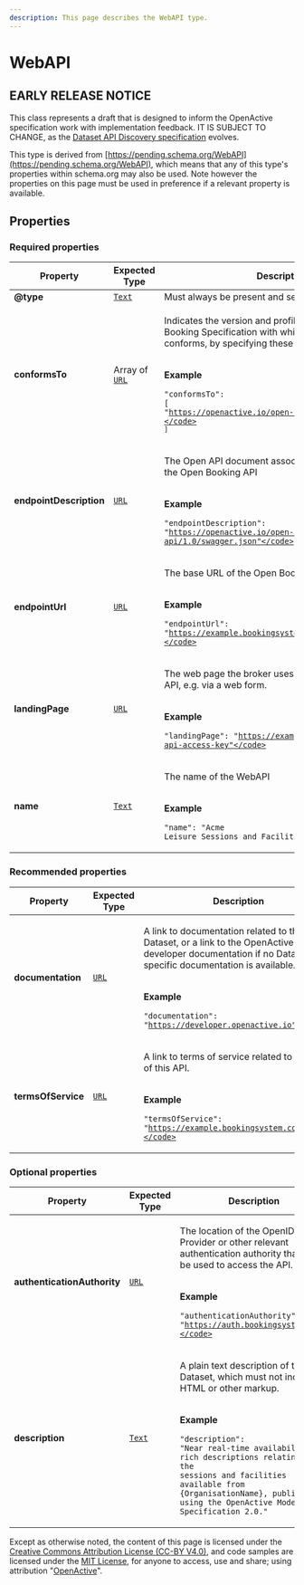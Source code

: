 ```yaml
---
description: This page describes the WebAPI type.
---
```


# WebAPI

## **EARLY RELEASE NOTICE**

This class represents a draft that is designed to inform the OpenActive specification work with implementation feedback. IT IS SUBJECT TO CHANGE, as the [Dataset API Discovery specification](https://openactive.io/dataset-api-discovery/EditorsDraft/) evolves.

This type is derived from [https://pending.schema.org/WebAPI](https://pending.schema.org/WebAPI), which means that any of this type's properties within schema.org may also be used. Note however the properties on this page must be used in preference if a relevant property is available.

## **Properties**

### **Required properties**

| Property                | Expected Type                            | Description                                                                                                                                                                                                                                                                                                   |
| ----------------------- | ---------------------------------------- | ------------------------------------------------------------------------------------------------------------------------------------------------------------------------------------------------------------------------------------------------------------------------------------------------------------- |
| **@type**               | [`Text`](https://schema.org/Text)        | Must always be present and set to `"@type": "WebAPI"`                                                                                                                                                                                                                                                         |
| **conformsTo**          | Array of [`URL`](https://schema.org/URL) | <p>Indicates the version and profiles of OpenActive Open Booking Specification with which this WebAPI conforms, by specifying these as URLs.</p><p><br><strong>Example</strong></p><p><code>"conformsTo": [</code><br>  <code>"https://openactive.io/open-booking-api/1.0/#core"</code><br><code>]</code></p> |
| **endpointDescription** | [`URL`](https://schema.org/URL)          | <p>The Open API document associated with this version of the Open Booking API</p><p><br><strong>Example</strong></p><p><code>"endpointDescription": "https://openactive.io/open-booking-api/1.0/swagger.json"</code></p>                                                                                      |
| **endpointUrl**         | [`URL`](https://schema.org/URL)          | <p>The base URL of the Open Booking API</p><p><br><strong>Example</strong></p><p><code>"endpointUrl": "https://example.bookingsystem.com/api/openbooking"</code></p>                                                                                                                                          |
| **landingPage**         | [`URL`](https://schema.org/URL)          | <p>The web page the broker uses to obtain access to the API, e.g. via a web form.</p><p><br><strong>Example</strong></p><p><code>"landingPage": "https://exampleforms.com/get-me-an-api-access-key"</code></p>                                                                                                |
| **name**                | [`Text`](https://schema.org/Text)        | <p>The name of the WebAPI</p><p><br><strong>Example</strong></p><p><code>"name": "Acme Leisure Sessions and Facilities"</code></p>                                                                                                                                                                            |

### **Recommended properties**

| Property           | Expected Type                   | Description                                                                                                                                                                                                                                                            |
| ------------------ | ------------------------------- | ---------------------------------------------------------------------------------------------------------------------------------------------------------------------------------------------------------------------------------------------------------------------- |
| **documentation**  | [`URL`](https://schema.org/URL) | <p>A link to documentation related to the Dataset, or a link to the OpenActive developer documentation if no Dataset-specific documentation is available.</p><p><br><strong>Example</strong></p><p><code>"documentation": "https://developer.openactive.io"</code></p> |
| **termsOfService** | [`URL`](https://schema.org/URL) | <p>A link to terms of service related to the use of this API.</p><p><br><strong>Example</strong></p><p><code>"termsOfService": "https://example.bookingsystem.com/terms"</code></p>                                                                                    |

### **Optional properties**

| Property                    | Expected Type                     | Description                                                                                                                                                                                                                                                                                                                                                  |
| --------------------------- | --------------------------------- | ------------------------------------------------------------------------------------------------------------------------------------------------------------------------------------------------------------------------------------------------------------------------------------------------------------------------------------------------------------ |
| **authenticationAuthority** | [`URL`](https://schema.org/URL)   | <p>The location of the OpenID Provider or other relevant authentication authority that must be used to access the API.</p><p><br><strong>Example</strong></p><p><code>"authenticationAuthority": "https://auth.bookingsystem.com"</code></p>                                                                                                                 |
| **description**             | [`Text`](https://schema.org/Text) | <p>A plain text description of the Dataset, which must not include HTML or other markup.</p><p><br><strong>Example</strong></p><p><code>"description": "Near real-time availability and rich descriptions relating to the sessions and facilities available from {OrganisationName}, published using the OpenActive Modelling Specification 2.0."</code></p> |

Except as otherwise noted, the content of this page is licensed under the [Creative Commons Attribution License (CC-BY V4.0)](https://creativecommons.org/licenses/by/4.0/), and code samples are licensed under the [MIT License](https://opensource.org/licenses/MIT), for anyone to access, use and share; using attribution "[OpenActive](https://www.openactive.io/)".

